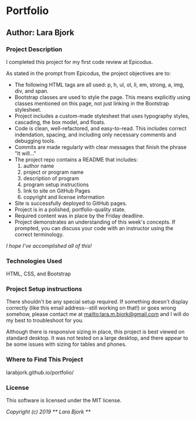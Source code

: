 # Portfolio

## Author: Lara Bjork

### Project Description
I completed this project for my first code review at Epicodus.

As stated in the prompt from Epicodus, the project objectives are to:

* The following HTML tags are all used: p, h, ul, ol, li, em, strong, a, img, div, and span.
* Bootstrap classes are used to style the page. This means explicitly using classes mentioned on this page, not just linking in the Bootstrap stylesheet.
* Project includes a custom-made stylesheet that uses typography styles, cascading, the box model, and floats.
* Code is clean, well-refactored, and easy-to-read. This includes correct indendation, spacing, and including only necessary  comments and debugging tools.
* Commits are made regularly with clear messages that finish the phrase "It will…"
* The project repo contains a README that includes:
    1. author name
    2. project or program name
    3. description of program
    4. program setup instructions
    5. link to site on GitHub Pages
    6. copyright and license information
* Site is successfully deployed to GitHub pages.
* Project is in a polished, portfolio-quality state.
* Required content was in place by the Friday deadline.
* Project demonstrates an understanding of this week's concepts. If prompted, you can discuss your code with an instructor using the correct terminology.

_I hope I've accomplished all of this!_

### Technologies Used
HTML, CSS, and Bootstrap

### Project Setup instructions
There shouldn't be any special setup required. If something doesn't display correctly (like this email address--still working on that!) or goes wrong somehow, please contact me at [mailto:lara.m.bjork@gmail.com](lara.m.bjork@gmail.com) and I will do my best to troubleshoot for you.

Although there is responsive sizing in place, this project is best viewed on standard desktop. It was not tested on a large desktop, and there appear to be some issues with sizing for tables and phones.

### Where to Find This Project
larabjork.github.io/portfolio/

### License
This software is licensed under the MIT license.

_Copyright (c) 2019 ** Lara Bjork **_
